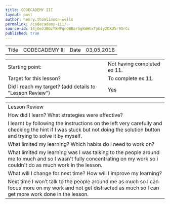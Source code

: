 ```yaml
---
title: CODECADEMY III
layout: post
author: henry.thomlinson-wells
permalink: /codecademy-iii/
source-id: 14jGeJJBGzYXHPqnQ8BarGgkWHUxTybiy2DXU5r9OrCc
published: true
---
```

<table>
  <tr>
    <td>Title</td>
    <td>CODECADEMY III</td>
    <td>Date</td>
    <td>03,05,2018</td>
  </tr>
</table>


<table>
  <tr>
    <td>Starting point:</td>
    <td>Not having completed ex 11.</td>
  </tr>
  <tr>
    <td>Target for this lesson?</td>
    <td>To complete ex 11.</td>
  </tr>
  <tr>
    <td>Did I reach my target? 
(add details to "Lesson Review")</td>
    <td> Yes </td>
  </tr>
</table>


<table>
  <tr>
    <td>Lesson Review</td>
  </tr>
  <tr>
    <td>How did I learn? What strategies were effective? </td>
  </tr>
  <tr>
    <td>I learnt by following the instructions on the left very carefully and checking the hint if I was 
stuck but not doing the solution button and trying to solve it by myself.</td>
  </tr>
  <tr>
    <td>What limited my learning? Which habits do I need to work on? </td>
  </tr>
  <tr>
    <td>What limited my learning was I was talking to the people around me to much and so I wasn't fully concentrating on my work so i couldn't do as much work in the lesson.
 
</td>
  </tr>
  <tr>
    <td>What will I change for next time? How will I improve my learning?</td>
  </tr>
  <tr>
    <td>Next time I won’t talk to the people around me as much so I can focus more on my work and not get distracted as much so I can get more work done in the lesson.</td>
  </tr>
</table>



